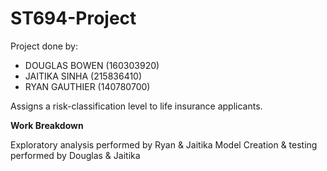 # ST694-Project
Project done by:
- DOUGLAS BOWEN (160303920)
- JAITIKA SINHA (215836410)
- RYAN GAUTHIER (140780700)

Assigns a risk-classification level to life insurance applicants.

**Work Breakdown**

Exploratory analysis performed by Ryan & Jaitika
Model Creation & testing performed by Douglas & Jaitika

